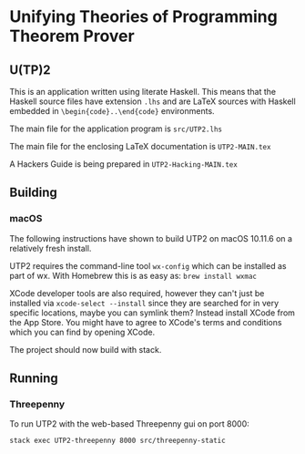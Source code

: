 # Unifying Theories of Programming Theorem Prover 

## U(TP)2

This is an application written using literate Haskell.
This means that the Haskell source files have extension `.lhs`
and are LaTeX sources with Haskell embedded in 
`\begin{code}..\end{code}` environments.

The main file for the application program is `src/UTP2.lhs`

The main file for the enclosing LaTeX documentation is `UTP2-MAIN.tex`

A Hackers Guide is being prepared in `UTP2-Hacking-MAIN.tex`

## Building

### macOS

The following instructions have shown to build UTP2 on macOS 10.11.6 on a
relatively fresh install.

UTP2 requires the command-line tool `wx-config` which can be installed as part
of wx. With Homebrew this is as easy as: `brew install wxmac`

XCode developer tools are also required, however they can't just be installed
via `xcode-select --install` since they are searched for in very specific
locations, maybe you can symlink them? Instead install XCode from the App
Store. You might have to agree to XCode's terms and conditions which you can
find by opening XCode.

The project should now build with stack.

## Running

### Threepenny

To run UTP2 with the web-based Threepenny gui on port 8000:

`stack exec UTP2-threepenny 8000 src/threepenny-static`

